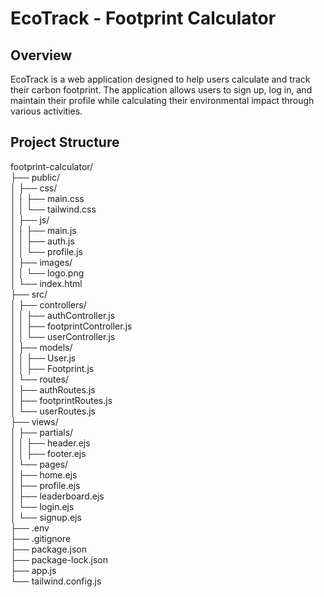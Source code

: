 # EcoTrack - Footprint Calculator

## Overview
EcoTrack is a web application designed to help users calculate and track their carbon footprint. The application allows users to sign up, log in, and maintain their profile while calculating their environmental impact through various activities.

## Project Structure

footprint-calculator/<br>
├── public/<br>
│   ├── css/<br>
│   │   ├── main.css<br>
│   │   └── tailwind.css<br>
│   ├── js/<br>
│   │   ├── main.js<br>
│   │   ├── auth.js<br>
│   │   └── profile.js<br>
│   ├── images/<br>
│   │   └── logo.png<br>
│   └── index.html<br>
├── src/<br>
│   ├── controllers/<br>
│   │   ├── authController.js<br>
│   │   ├── footprintController.js<br>
│   │   └── userController.js<br>
│   ├── models/<br>
│   │   ├── User.js<br>
│   │   ├── Footprint.js<br>
│   └── routes/<br>
│       ├── authRoutes.js<br>
│       ├── footprintRoutes.js<br>
│       └── userRoutes.js<br>
├── views/<br>
│   ├── partials/<br>
│   │   ├── header.ejs<br>
│   │   ├── footer.ejs<br>
│   └── pages/<br>
│       ├── home.ejs<br>
│       ├── profile.ejs<br>
│       ├── leaderboard.ejs<br>
│       └── login.ejs<br>
│       └── signup.ejs<br>
├── .env<br>
├── .gitignore<br>
├── package.json<br>
├── package-lock.json<br>
├── app.js<br>
└── tailwind.config.js<br>
